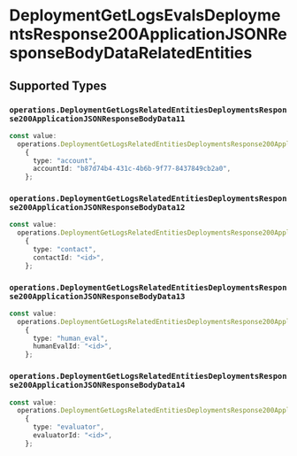 # DeploymentGetLogsEvalsDeploymentsResponse200ApplicationJSONResponseBodyDataRelatedEntities


## Supported Types

### `operations.DeploymentGetLogsRelatedEntitiesDeploymentsResponse200ApplicationJSONResponseBodyData11`

```typescript
const value:
  operations.DeploymentGetLogsRelatedEntitiesDeploymentsResponse200ApplicationJSONResponseBodyData11 =
    {
      type: "account",
      accountId: "b87d74b4-431c-4b6b-9f77-8437849cb2a0",
    };
```

### `operations.DeploymentGetLogsRelatedEntitiesDeploymentsResponse200ApplicationJSONResponseBodyData12`

```typescript
const value:
  operations.DeploymentGetLogsRelatedEntitiesDeploymentsResponse200ApplicationJSONResponseBodyData12 =
    {
      type: "contact",
      contactId: "<id>",
    };
```

### `operations.DeploymentGetLogsRelatedEntitiesDeploymentsResponse200ApplicationJSONResponseBodyData13`

```typescript
const value:
  operations.DeploymentGetLogsRelatedEntitiesDeploymentsResponse200ApplicationJSONResponseBodyData13 =
    {
      type: "human_eval",
      humanEvalId: "<id>",
    };
```

### `operations.DeploymentGetLogsRelatedEntitiesDeploymentsResponse200ApplicationJSONResponseBodyData14`

```typescript
const value:
  operations.DeploymentGetLogsRelatedEntitiesDeploymentsResponse200ApplicationJSONResponseBodyData14 =
    {
      type: "evaluator",
      evaluatorId: "<id>",
    };
```

